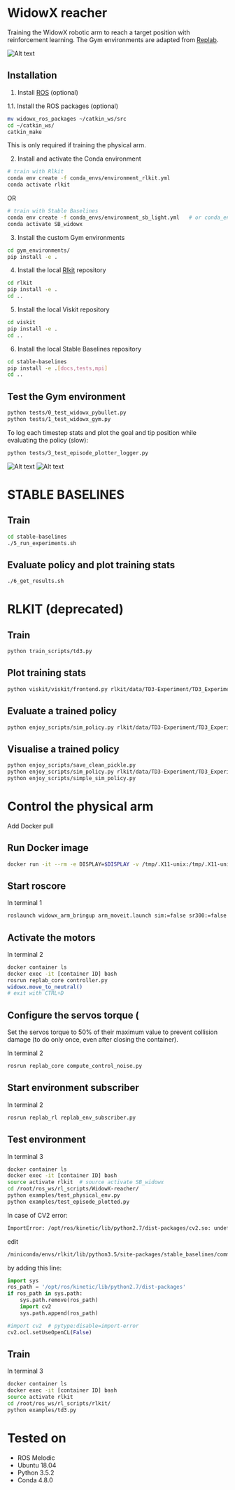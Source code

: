 # WidowX reacher
Training the WidowX robotic arm to reach a target position with reinforcement learning.
The Gym environments are adapted from [Replab](https://github.com/bhyang/replab).

![Alt text](/docs/images/widowx_pybullet.gif?raw=true "The Widowx Gym environment in Pybullet")

## Installation

1. Install [ROS](http://wiki.ros.org/ROS/Installation) (optional)


1.1. Install the ROS packages (optional)

```bash
mv widowx_ros_packages ~/catkin_ws/src
cd ~/catkin_ws/
catkin_make
```

This is only required if training the physical arm.

2. Install and activate the Conda environment

```bash
# train with Rlkit
conda env create -f conda_envs/environment_rlkit.yml
conda activate rlkit
```
OR
```bash
# train with Stable Baselines
conda env create -f conda_envs/environment_sb_light.yml   # or conda_envs/environment_sb_kay.yml
conda activate SB_widowx
```

3. Install the custom Gym environments

```bash
cd gym_environments/
pip install -e .
```

4. Install the local [Rlkit](https://github.com/vitchyr/rlkit) repository
```bash
cd rlkit
pip install -e .
cd ..
```

5. Install the local Viskit repository
```bash
cd viskit
pip install -e .
cd ..
```

6. Install the local Stable Baselines repository
```bash
cd stable-baselines
pip install -e .[docs,tests,mpi]
cd ..
```

## Test the Gym environment

```bash
python tests/0_test_widowx_pybullet.py
python tests/1_test_widowx_gym.py
```

To log each timestep stats and plot the goal and tip position while evaluating the policy (slow):
```bash
python tests/3_test_episode_plotter_logger.py
```

![Alt text](/docs/images/widowx_plot2d.gif?raw=true "plot 2D")
![Alt text](/docs/images/widowx_plot3d.gif?raw=true "plot 3D")

# STABLE BASELINES


## Train

```bash
cd stable-baselines
./5_run_experiments.sh
```

## Evaluate policy and plot training stats

```bash
./6_get_results.sh
```

# RLKIT (deprecated)

## Train

```bash
python train_scripts/td3.py
```

## Plot training stats

```bash
python viskit/viskit/frontend.py rlkit/data/TD3-Experiment/TD3_Experiment_2020_05_16_10_35_20000--s-0/
```

## Evaluate a trained policy

```bash
python enjoy_scripts/sim_policy.py rlkit/data/TD3-Experiment/TD3_Experiment_2020_05_16_10_35_26_0000--s-0/params.pkl
```

## Visualise a trained policy

```bash
python enjoy_scripts/save_clean_pickle.py 
python enjoy_scripts/sim_policy.py rlkit/data/TD3-Experiment/TD3_Experiment_2020_05_16_15_29_53_0000--s-0/cleaned_params.pkl
python enjoy_scripts/simple_sim_policy.py
```

# Control the physical arm

Add Docker pull

## Run Docker image

```bash
docker run -it --rm -e DISPLAY=$DISPLAY -v /tmp/.X11-unix:/tmp/.X11-unix --privileged pierre/widowx_rl:version2 
```


## Start roscore

In terminal 1

```bash
roslaunch widowx_arm_bringup arm_moveit.launch sim:=false sr300:=false
```

## Activate the motors

In terminal 2

```bash
docker container ls
docker exec -it [container ID] bash
rosrun replab_core controller.py
widowx.move_to_neutral()
# exit with CTRL+D
```

## Configure the servos torque (

Set the servos torque to 50% of their maximum value to prevent collision damage (to do only once, even after closing the container).

In terminal 2

```bash
rosrun replab_core compute_control_noise.py
```

## Start environment subscriber

In terminal 2

```bash
rosrun replab_rl replab_env_subscriber.py
```

## Test environment

In terminal 3

```bash
docker container ls
docker exec -it [container ID] bash
source activate rlkit  # source activate SB_widowx
cd /root/ros_ws/rl_scripts/WidowX-reacher/
python examples/test_physical_env.py
python examples/test_episode_plotted.py  
```

In case of CV2 error:
```bash
ImportError: /opt/ros/kinetic/lib/python2.7/dist-packages/cv2.so: undefined symbol: PyCObject_Type
```

edit 

```bash
/miniconda/envs/rlkit/lib/python3.5/site-packages/stable_baselines/common/atari_wrappers.py
```

by adding this line:

```python
import sys
ros_path = '/opt/ros/kinetic/lib/python2.7/dist-packages'
if ros_path in sys.path:
    sys.path.remove(ros_path)
    import cv2
    sys.path.append(ros_path)

#import cv2  # pytype:disable=import-error
cv2.ocl.setUseOpenCL(False)
```

## Train

In terminal 3

```bash
docker container ls
docker exec -it [container ID] bash
source activate rlkit
cd /root/ros_ws/rl_scripts/rlkit/
python examples/td3.py 
```

# Tested on

- ROS Melodic
- Ubuntu 18.04
- Python 3.5.2
- Conda 4.8.0